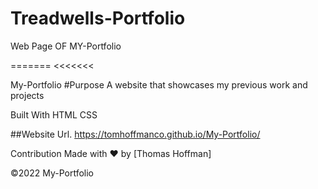 # Treadwells-Portfolio

Web Page OF MY-Portfolio

======= <<<<<<<

My-Portfolio
#Purpose
A website that showcases my previous work and projects

Built With HTML CSS

##Website Url. https://tomhoffmanco.github.io/My-Portfolio/

Contribution Made with ❤️ by [Thomas Hoffman]

©️2022 My-Portfolio
